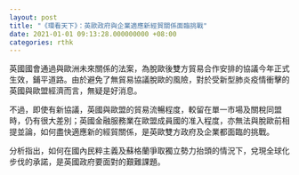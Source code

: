 ```yaml
---
layout: post
title: "《環看天下》：英歐政府與企業適應新經貿關係面臨挑戰"
date: 2021-01-01 09:13:28.000000000 +08:00
categories: rthk
---
```


英國國會通過與歐洲未來關係的法案，為脫歐後雙方貿易合作安排的協議今年正式生效，鋪平道路。由於避免了無貿易協議脫歐的風險，對於受新型肺炎疫情衝擊的英國與歐盟經濟而言，無疑是好消息。

不過，即使有新協議，英國與歐盟的貿易流暢程度，較留在單一市場及關稅同盟時，仍有很大差別；英國金融服務業在歐盟成員國的准入程度，亦無法與脫歐前相提並論，如何盡快適應新的經貿關係，是英歐雙方政府及企業都面臨的挑戰。

分析指出，如何在國內民粹主義及蘇格蘭爭取獨立勢力抬頭的情況下，兌現全球化步伐的承諾，是英國政府要面對的艱難課題。
